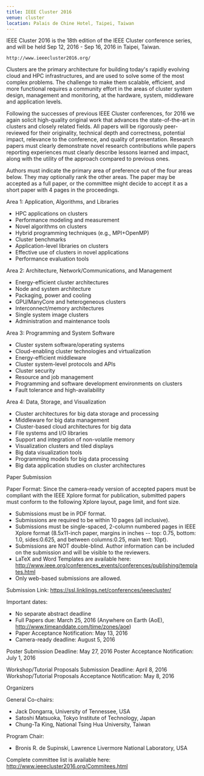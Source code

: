 ```yaml
---
title: IEEE Cluster 2016
venue: cluster
location: Palais de Chine Hotel, Taipei, Taiwan
---
```


IEEE Cluster 2016 is the 18th edition of the IEEE Cluster conference 
series, and will be held Sep 12, 2016 - Sep 16, 2016 in Taipei, Taiwan.

	http://www.ieeecluster2016.org/

Clusters are the primary architecture for building today's rapidly 
evolving cloud and HPC infrastructures, and are used to solve some of 
the most complex problems. The challenge to make them scalable, 
efficient, and more functional requires a community effort in the 
areas of cluster system design, management and monitoring, at the 
hardware, system, middleware and application levels. 

Following the successes of previous IEEE Cluster conferences, for 2016 
we again solicit high-quality original work that advances the 
state-of-the-art in clusters and closely related fields. All papers 
will be rigorously peer-reviewed for their originality, technical 
depth and correctness, potential impact, relevance to the conference, 
and quality of presentation. Research papers must clearly demonstrate 
novel research contributions while papers reporting experiences must 
clearly describe lessons learned and impact, along with the utility of 
the approach compared to previous ones. 

Authors must indicate the primary area of preference out of the four 
areas below. They may optionally rank the other areas. The paper may 
be accepted as a full paper, or the committee might decide to accept 
it as a short paper with 4 pages in the proceedings. 

Area 1: Application, Algorithms, and Libraries 
* HPC applications on clusters 
* Performance modeling and measurement 
* Novel algorithms on clusters 
* Hybrid programming techniques (e.g., MPI+OpenMP) 
* Cluster benchmarks 
* Application-level libraries on clusters 
* Effective use of clusters in novel applications 
* Performance evaluation tools 

Area 2: Architecture, Network/Communications, and Management 
* Energy-efficient cluster architectures 
* Node and system architecture 
* Packaging, power and cooling 
* GPU/ManyCore and heterogeneous clusters 
* Interconnect/memory architectures 
* Single system image clusters 
* Administration and maintenance tools 

Area 3: Programming and System Software 
* Cluster system software/operating systems 
* Cloud-enabling cluster technologies and virtualization 
* Energy-efficient middleware 
* Cluster system-level protocols and APIs 
* Cluster security 
* Resource and job management 
* Programming and software development environments on clusters 
* Fault tolerance and high-availability 

Area 4: Data, Storage, and Visualization 
* Cluster architectures for big data storage and processing 
* Middleware for big data management 
* Cluster-based cloud architectures for big data 
* File systems and I/O libraries 
* Support and integration of non-volatile memory 
* Visualization clusters and tiled displays 
* Big data visualization tools 
* Programming models for big data processing 
* Big data application studies on cluster architectures 


Paper Submission 

Paper Format: Since the camera-ready version of accepted papers must 
be compliant with the IEEE Xplore format for publication, submitted 
papers must conform to the following Xplore layout, page limit, and 
font size. 

* Submissions must be in PDF format. 
* Submissions are required to be within 10 pages (all inclusive). 
* Submissions must be single-spaced, 2-column numbered pages in IEEE 
Xplore format (8.5x11-inch paper, margins in inches -- top: 0.75, 
bottom: 1.0, sides:0.625, and between columns:0.25, main text: 
10pt). 
* Submissions are NOT double-blind. Author information can be 
included on the submission and will be visible to the reviewers. 
* LaTeX and Word Templates are available here: 
http://www.ieee.org/conferences_events/conferences/publishing/templates.html 
* Only web-based submissions are allowed. 

Submission Link: https://ssl.linklings.net/conferences/ieeecluster/ 

Important dates: 
* No separate abstract deadline 
* Full Papers due: March 25, 2016 (Anywhere on Earth (AoE), http://www.timeanddate.com/time/zones/aoe) 
* Paper Acceptance Notification: May 13, 2016 
* Camera-ready deadline: August 5, 2016 

Poster Submission Deadline: May 27, 2016 
Poster Acceptance Notification: July 1, 2016 

Workshop/Tutorial Proposals Submission Deadline: April 8, 2016 
Workshop/Tutorial Proposals Acceptance Notification: May 8, 2016 


Organizers

General Co-chairs: 
- Jack Dongarra, University of Tennessee, USA 
- Satoshi Matsuoka, Tokyo Institute of Technology, Japan 
- Chung-Ta King, National Tsing Hua University, Taiwan 

Program Chair: 
- Bronis R. de Supinski, Lawrence Livermore National Laboratory, USA 

Complete committee list is available here: http://www.ieeecluster2016.org/Commitees.html 
